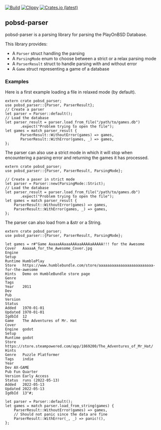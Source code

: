 [![Build](https://github.com/playonbsd-rs/pobsd-parser/actions/workflows/rust.yml/badge.svg)](https://github.com/playonbsd-rs/pobsd-parser/actions/workflows/rust.yml)
[![Clippy](https://github.com/playonbsd-rs/pobsd-parser/actions/workflows/rust-clippy.yml/badge.svg)](https://github.com/playonbsd-rs/pobsd-parser/actions/workflows/rust-clippy.yml)
[![Crates.io (latest)](https://img.shields.io/crates/v/pobsd-parser?style=flat)](https://crates.io/crates/pobsd-parser)

## pobsd-parser

pobsd-parser is a parsing library for parsing the PlayOnBSD Database.

This library provides:
* A `Parser` struct handling the parsing
* A `ParsingMode` enum to choose between a strict or a relax parsing mode
* A `ParserResult` struct to handle parsing with and without error
* A `Game` struct representing a game of a database

### Examples
Here is a first example loading a file in relaxed mode (by default).
```
extern crate pobsd_parser;
use pobsd_parser::{Parser, ParserResult};
// Create a parser
let parser = Parser::default();
// Load the database
let parser_result = parser.load_from_file("/path/to/games.db")
       .expect("Problem trying to open the file");
let games = match parser_result {
       ParserResult::WithoutError(games) => games,
       ParserResult::WithError(games, _) => games,
};
```

The parser can also use a strict mode in which it will stop when encountering
a parsing error and returning the games it has processed.
```
extern crate pobsd_parser;
use pobsd_parser::{Parser, ParserResult, ParsingMode};

// Create a paser in strict mode
let parser = Parser::new(ParsingMode::Strict);
// Load the database
let parser_result = parser.load_from_file("/path/to/games.db")
       .expect("Problem trying to open the file");
let games = match parser_result {
    ParserResult::WithoutError(games) => games,
    ParserResult::WithError(games, _) => games,
};
```

The parser can also load from a &str or a String.
```
extern crate pobsd_parser;
use pobsd_parser::{Parser, ParserResult, ParsingMode};

let games = r#"Game	AaaaaAAaaaAAAaaAAAAaAAAAA!!! for the Awesome
Cover	AaaaaA_for_the_Awesome_Cover.jpg
Engine
Setup
Runtime	HumblePlay
Store	https://www.humblebundle.com/store/aaaaaaaaaaaaaaaaaaaaaaaaa-for-the-awesome
Hints	Demo on HumbleBundle store page
Genre
Tags
Year	2011
Dev
Pub
Version
Status
Added	1970-01-01
Updated	1970-01-01
IgdbId	12
Game	The Adventures of Mr. Hat
Cover
Engine	godot
Setup
Runtime	godot
Store	https://store.steampowered.com/app/1869200/The_Adventures_of_Mr_Hat/
Hints
Genre	Puzzle Platformer
Tags	indie
Year
Dev	AX-GAME
Pub	Fun Quarter
Version	Early Access
Status	runs (2022-05-13)
Added	2022-05-13
Updated	2022-05-13
IgdbId	13"#;

let parser = Parser::default();
let games = match parser.load_from_string(games) {
    ParserResult::WithoutError(games) => games,
    // Should not panic since the data are fine
    ParserResult::WithError(_, _) => panic!(),
};
 ```
